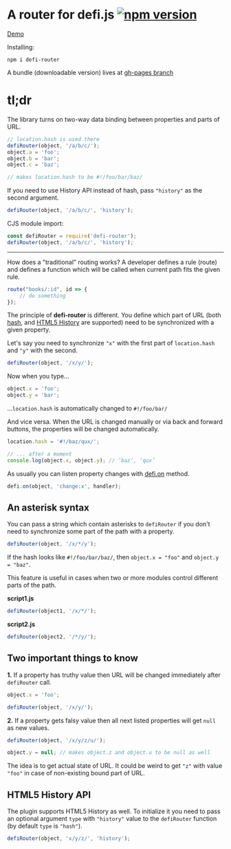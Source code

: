 A router for defi.js [![npm version](https://badge.fury.io/js/defi-router.svg)](https://badge.fury.io/js/defi-router)
============

[Demo](https://finom.github.io/defi/router-demo.html#!/foo/bar/baz/)

Installing:
```
npm i defi-router
```

A bundle (downloadable version) lives at [gh-pages branch](https://github.com/finom/defi/tree/gh-pages)

# tl;dr

The library turns on two-way data binding between properties and parts of URL.

```js
// location.hash is used there
defiRouter(object, '/a/b/c/');
object.a = 'foo';
object.b = 'bar';
object.c = 'baz';

// makes location.hash to be #!/foo/bar/baz/
```

If you need to use History API instead of hash, pass ``"history"`` as the second argument.

```js
defiRouter(object, '/a/b/c/', 'history');
```

CJS module import:

```js
const defiRouter = require('defi-router');
defiRouter(object, '/a/b/c/', 'history');
```

--------


How does a "traditional" routing works? A developer defines a rule (route) and defines a function which will be called when current path fits the given rule.

```js
route("books/:id", id => {
	// do something
});
```

The principle of **defi-router** is different. You define which part of URL (both [hash](https://developer.mozilla.org/ru/docs/Web/API/Window/location), and [HTML5 History](https://developer.mozilla.org/ru/docs/Web/API/History_API) are supported) need to be synchronized with a given property.

Let's say you need to synchronize ``"x"`` with the first part of ``location.hash`` and ``"y"`` with the second.

```js
defiRouter(object, '/x/y/');
```

Now when you type...

```js
object.x = 'foo';
object.y = 'bar';
```

...``location.hash`` is automatically changed to ``#!/foo/bar/``


And vice versa. When the URL is changed manually or via back and forward buttons, the properties will be changed automatically.

```js
location.hash = '#!/baz/qux/';

// ... after a moment
console.log(object.x, object.y); // ‘baz’, ‘qux’
```

As usually you can listen property changes with [defi.on](http://defi.js.org/#!defi.on) method.

```js
defi.on(object, 'change:x', handler);
```

## An asterisk syntax

You can pass a string which contain asterisks to ``defiRouter`` if you don't need to synchronize some part of the path with a property.

```js
defiRouter(object, '/x/*/y');
```

If the hash looks like ``#!/foo/bar/baz/``, then ``object.x = "foo"`` and ``object.y = "baz"``.

This feature is useful in cases when two or more modules control different parts of the path.


**script1.js**

```js
defiRouter(object1, '/x/*/');
```

**script2.js**

```js
defiRouter(object2, '/*/y/');
```

## Two important things to know

**1.** If a property has truthy value then URL will be changed immediately after ``defiRouter`` call.

```js
object.x = 'foo';

defiRouter(object, '/x/y/');
```

**2.** If a property gets falsy value then all next listed properties will get ``null`` as new values.

```js
defiRouter(object, '/x/y/z/u/');

object.y = null; // makes object.z and object.u to be null as well
```

The idea is to get actual state of URL. It could be weird to get ``"z"`` with value ``"foo"`` in case of non-existing bound part of URL.

## HTML5 History API

The plugin supports  HTML5 History as well. To initialize it you need to pass an optional argument ``type`` with ``"history"`` value to the ``defiRouter`` function (by default ``type`` is ``"hash"``).

```js
defiRouter(object, 'x/y/z/', 'history');
```

